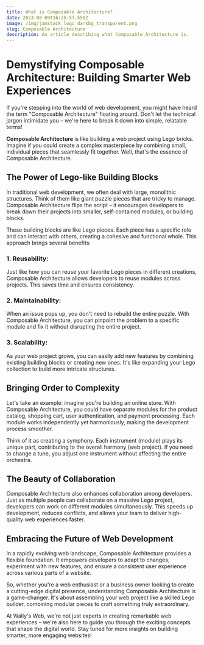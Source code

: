 ```yaml
---
title: What is Composable Architecture?
date: 2023-08-09T16:25:57.555Z
image: /img/jamstack_logo_darkbg_transparent.png
slug: Composable Architecture
description: An article describing what Composable Architecture is.
---
```

# Demystifying Composable Architecture: Building Smarter Web Experiences

If you're stepping into the world of web development, you might have heard the term "Composable Architecture" floating around. Don't let the technical jargon intimidate you – we're here to break it down into simple, relatable terms!

**Composable Architecture** is like building a web project using Lego bricks. Imagine if you could create a complex masterpiece by combining small, individual pieces that seamlessly fit together. Well, that's the essence of Composable Architecture.

## The Power of Lego-like Building Blocks

In traditional web development, we often deal with large, monolithic structures. Think of them like giant puzzle pieces that are tricky to manage. Composable Architecture flips the script – it encourages developers to break down their projects into smaller, self-contained modules, or building blocks.

These building blocks are like Lego pieces. Each piece has a specific role and can interact with others, creating a cohesive and functional whole. This approach brings several benefits:

### **1. Reusability:** 
Just like how you can reuse your favorite Lego pieces in different creations, Composable Architecture allows developers to reuse modules across projects. This saves time and ensures consistency.

### **2. Maintainability:** 
When an issue pops up, you don't need to rebuild the entire puzzle. With Composable Architecture, you can pinpoint the problem to a specific module and fix it without disrupting the entire project.

### **3. Scalability:** 
As your web project grows, you can easily add new features by combining existing building blocks or creating new ones. It's like expanding your Lego collection to build more intricate structures.

## Bringing Order to Complexity

Let's take an example: imagine you're building an online store. With Composable Architecture, you could have separate modules for the product catalog, shopping cart, user authentication, and payment processing. Each module works independently yet harmoniously, making the development process smoother.

Think of it as creating a symphony. Each instrument (module) plays its unique part, contributing to the overall harmony (web project). If you need to change a tune, you adjust one instrument without affecting the entire orchestra.

## The Beauty of Collaboration

Composable Architecture also enhances collaboration among developers. Just as multiple people can collaborate on a massive Lego project, developers can work on different modules simultaneously. This speeds up development, reduces conflicts, and allows your team to deliver high-quality web experiences faster.

## Embracing the Future of Web Development

In a rapidly evolving web landscape, Composable Architecture provides a flexible foundation. It empowers developers to adapt to changes, experiment with new features, and ensure a consistent user experience across various parts of a website.

So, whether you're a web enthusiast or a business owner looking to create a cutting-edge digital presence, understanding Composable Architecture is a game-changer. It's about assembling your web project like a skilled Lego builder, combining modular pieces to craft something truly extraordinary.

At Wally's Web, we're not just experts in creating remarkable web experiences – we're also here to guide you through the exciting concepts that shape the digital world. Stay tuned for more insights on building smarter, more engaging websites!
